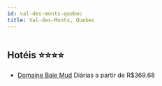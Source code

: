 ```yaml
---
id: val-des-monts-quebec
title: Val-des-Monts, Quebec
---
```


<center><img src="https://i.t4w.mobi/h/CA/1608642/843431/843431_12550484_10_z.jpg" alt="" /></center>


## Hotéis ⭐️⭐️⭐️⭐️

-    [Domaine Baie Mud](https://www.hurb.com/aud/https://www.hurb.com/hoteis/val-des-monts/domaine-baie-mud-JNP-JP374697?cmp=18055) Diárias a partir de R$369.68
   > 
